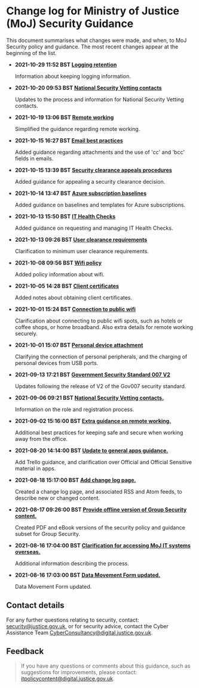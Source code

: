 # Change log for Ministry of Justice \(MoJ\) Security Guidance

This document summarises what changes were made, and when, to MoJ Security policy and guidance. The most recent changes appear at the beginning of the list.

-   **2021-10-29 11:52 BST [Logging retention](https://security-guidance.service.justice.gov.uk/logging-and-monitoring/)**

    Information about keeping logging information.

-   **2021-10-20 09:53 BST [National Security Vetting contacts](https://security-guidance.service.justice.gov.uk/national-security-vetting-contact/)**

    Updates to the process and information for National Security Vetting contacts.

-   **2021-10-19 13:06 BST [Remote working](https://security-guidance.service.justice.gov.uk/remote-working/)**

    Simplified the guidance regarding remote working.

-   **2021-10-15 16:27 BST [Email best practices](https://security-guidance.service.justice.gov.uk/email/)**

    Added guidance regarding attachments and the use of 'cc' and 'bcc' fields in emails.

-   **2021-10-15 13:39 BST [Security clearance appeals procedures](https://security-guidance.service.justice.gov.uk/security-clearance-appeals-procedures/)**

    Added guidance for appealing a security clearance decision.

-   **2021-10-14 13:47 BST [Azure subscription baselines](https://security-guidance.service.justice.gov.uk/baseline-for-azure-accounts/)**

    Added guidance on baselines and templates for Azure subscriptions.

-   **2021-10-13 15:50 BST [IT Health Checks](https://security-guidance.service.justice.gov.uk/ost/ithc/)**

    Added guidance on requesting and managing IT Health Checks.

-   **2021-10-13 09:26 BST [User clearance requirements](https://security-guidance.service.justice.gov.uk/minimum-user-clearance-requirements-guide/)**

    Clarification to minimum user clearance requirements.

-   **2021-10-08 09:56 BST [Wifi policy](https://security-guidance.service.justice.gov.uk/wifi-security-policy/)**

    Added policy information about wifi.

-   **2021-10-05 14:28 BST [Client certificates](https://security-guidance.service.justice.gov.uk/automated-certificate-renewal/#using-public-wifi-or-internet-and-home-broadband)**

    Added notes about obtaining client certificates.

-   **2021-10-01 15:24 BST [Connection to public wifi](https://security-guidance.service.justice.gov.uk/remote-working/#using-public-wifi-or-internet-and-home-broadband)**

    Clarification about connecting to public wifi spots, such as hotels or coffee shops, or home broadband. Also extra details for remote working securely.

-   **2021-10-01 15:07 BST [Personal device attachment](https://security-guidance.service.justice.gov.uk/personal-devices/)**

    Clarifying the connection of personal peripherals, and the charging of personal devices from USB ports.

-   **2021-09-13 17:21 BST [Government Security Standard 007 V2](https://security-guidance.service.justice.gov.uk/#background)**

    Updates following the release of V2 of the Gov007 security standard.

-   **2021-09-06 09:21 BST [National Security Vetting contacts.](https://security-guidance.service.justice.gov.uk/national-security-vetting-contact/)**

    Information on the role and registration process.

-   **2021-09-02 15:16:00 BST [Extra guidance on remote working.](https://security-guidance.service.justice.gov.uk/remote-working/)**

    Additional best practices for keeping safe and secure when working away from the office.

-   **2021-08-20 14:14:00 BST [Update to general apps guidance.](https://security-guidance.service.justice.gov.uk/general-user-video-and-messaging-apps-guidance/#approved-tools)**

    Add Trello guidance, and clarification over Official and Official Sensitive material in apps.

-   **2021-08-18 15:17:00 BST [Add change log page.](https://security-guidance.service.justice.gov.uk/changelog/)**

    Created a change log page, and associated RSS and Atom feeds, to describe new or changed content.

-   **2021-08-17 09:26:00 BST [Provide offline version of Group Security content.](https://security-guidance.service.justice.gov.uk/#offline-content)**

    Created PDF and eBook versions of the security policy and guidance subset for Group Security.

-   **2021-08-16 17:04:00 BST [Clarification for accessing MoJ IT systems overseas.](https://security-guidance.service.justice.gov.uk/accessing-moj-it-systems-from-overseas/)**

    Additional information describing the process.

-   **2021-08-16 17:03:00 BST [Data Movement Form updated.](https://security-guidance.service.justice.gov.uk/gs/data-movement-form.docx)**

    Data Movement Form updated.


## Contact details

For any further questions relating to security, contact: [security@justice.gov.uk](mailto:security@justice.gov.uk), or for security advice, contact the Cyber Assistance Team [CyberConsultancy@digital.justice.gov.uk](mailto:CyberConsultancy@digital.justice.gov.uk).

## Feedback

> If you have any questions or comments about this guidance, such as suggestions for improvements, please contact: [itpolicycontent@digital.justice.gov.uk](mailto:itpolicycontent@digital.justice.gov.uk).

